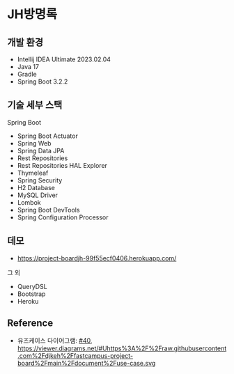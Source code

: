 # JH방명록

## 개발 환경

* Intellij IDEA Ultimate 2023.02.04
* Java 17
* Gradle
* Spring Boot 3.2.2

## 기술 세부 스택

Spring Boot

* Spring Boot Actuator
* Spring Web
* Spring Data JPA
* Rest Repositories
* Rest Repositories HAL Explorer
* Thymeleaf
* Spring Security
* H2 Database
* MySQL Driver
* Lombok
* Spring Boot DevTools
* Spring Configuration Processor

## 데모
* https://project-boardjh-99f55ecf0406.herokuapp.com/

그 외

* QueryDSL
* Bootstrap
* Heroku
  
## Reference

* 유즈케이스 다이어그램: [#40](https://github.com/hoonssss/board/issues/4),
  https://viewer.diagrams.net/#Uhttps%3A%2F%2Fraw.githubusercontent.com%2Fdjkeh%2Ffastcampus-project-board%2Fmain%2Fdocument%2Fuse-case.svg
